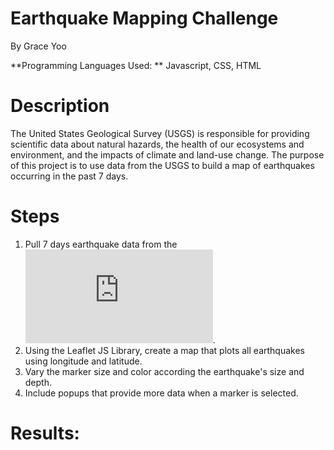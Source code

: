 # Earthquake Mapping Challenge

By Grace Yoo

**Programming Languages Used: ** Javascript, CSS, HTML

# Description

The United States Geological Survey (USGS) is responsible for providing scientific data about natural hazards, the health of our ecosystems and environment, and the impacts of climate and land-use change. The purpose of this project is to use data from the USGS to build a map of earthquakes occurring in the past 7 days. 

# Steps

1. Pull 7 days earthquake data from the ![USGS GeoJSON Feed](http://earthquake.usgs.gov/earthquakes/feed/v1.0/geojson.php). 
2. Using the Leaflet JS Library, create a map that plots all earthquakes using longitude and latitude. 
3. Vary the marker size and color according the earthquake's size and depth. 
4. Include popups that provide more data when a marker is selected. 

# Results:



